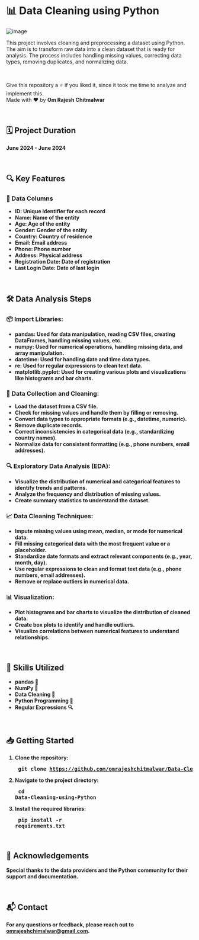 # 📊 Data Cleaning using Python

![image](https://github.com/user-attachments/assets/fd8f8e9b-7d93-473b-9795-a6f725778a75)


This project involves cleaning and preprocessing a dataset using Python. The aim is to transform raw data into a clean dataset that is ready for analysis. The process includes handling missing values, correcting data types, removing duplicates, and normalizing data.

<br>

Give this repository a ⭐ if you liked it, since it took me time to analyze and implement this. <br>
Made with ❤️ by <b>Om Rajesh Chitmalwar<b>

<br>

## 🗓️ Project Duration
June 2024 - June 2024

<br>

## 🔍 Key Features
### 📂 Data Columns
- ID: Unique identifier for each record
- Name: Name of the entity
- Age: Age of the entity
- Gender: Gender of the entity
- Country: Country of residence
- Email: Email address
- Phone: Phone number
- Address: Physical address
- Registration Date: Date of registration
- Last Login Date: Date of last login

<br>
  
## 🛠️ Data Analysis Steps
### 📦 Import Libraries:
- pandas: Used for data manipulation, reading CSV files, creating DataFrames, handling missing values, etc.
- numpy: Used for numerical operations, handling missing data, and array manipulation.
- datetime: Used for handling date and time data types.
- re: Used for regular expressions to clean text data.
- matplotlib.pyplot: Used for creating various plots and visualizations like histograms and bar charts.
### 🧹 Data Collection and Cleaning:
- Load the dataset from a CSV file.
- Check for missing values and handle them by filling or removing.
- Convert data types to appropriate formats (e.g., datetime, numeric).
- Remove duplicate records.
- Correct inconsistencies in categorical data (e.g., standardizing country names).
- Normalize data for consistent formatting (e.g., phone numbers, email addresses).
### 🔍 Exploratory Data Analysis (EDA):
- Visualize the distribution of numerical and categorical features to identify trends and patterns.
- Analyze the frequency and distribution of missing values.
- Create summary statistics to understand the dataset.
### 📈 Data Cleaning Techniques:
- Impute missing values using mean, median, or mode for numerical data.
- Fill missing categorical data with the most frequent value or a placeholder.
- Standardize date formats and extract relevant components (e.g., year, month, day).
- Use regular expressions to clean and format text data (e.g., phone numbers, email addresses).
- Remove or replace outliers in numerical data.
### 📊 Visualization:
- Plot histograms and bar charts to visualize the distribution of cleaned data.
- Create box plots to identify and handle outliers.
- Visualize correlations between numerical features to understand relationships.

<br>

## 💼 Skills Utilized
+ pandas 🐼
+ NumPy 🧮
+ Data Cleaning 🧹
+ Python Programming 🐍
+ Regular Expressions 🔍

<br>

## 📥 Getting Started
1. Clone the repository: <pre> git clone https://github.com/omrajeshchitmalwar/Data-Cleaning-using-Python.git
2. Navigate to the project directory: <pre> cd Data-Cleaning-using-Python
3. Install the required libraries: <pre> pip install -r requirements.txt

<br>

## 🌟 Acknowledgements
Special thanks to the data providers and the Python community for their support and documentation.

<br>

## 📬 Contact
For any questions or feedback, please reach out to omrajeshchimalwar@gmail.com.

